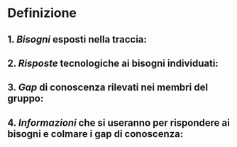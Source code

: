 # Definizione

## 1. *Bisogni* esposti nella traccia:
  

## 2. *Risposte* tecnologiche ai bisogni individuati:


## 3. *Gap* di conoscenza rilevati nei membri del gruppo:


## 4. *Informazioni* che si useranno per rispondere ai bisogni e colmare i gap di conoscenza:



